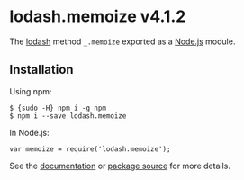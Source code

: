 lodash.memoize v4.1.2
=====================

The [lodash](https://lodash.com/) method `_.memoize` exported as a [Node.js](https://nodejs.org/) module.

Installation
------------

Using npm:

    $ {sudo -H} npm i -g npm
    $ npm i --save lodash.memoize

In Node.js:

    var memoize = require('lodash.memoize');

See the [documentation](https://lodash.com/docs#memoize) or [package source](https://github.com/lodash/lodash/blob/4.1.2-npm-packages/lodash.memoize) for more details.
